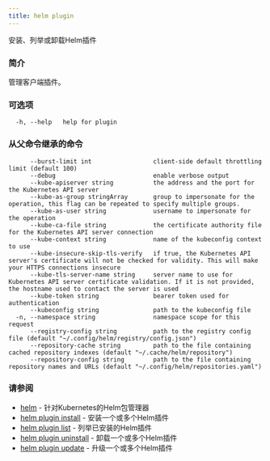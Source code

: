 ```yaml
---
title: helm plugin
---
```

安装、列举或卸载Helm插件

### 简介

管理客户端插件。

### 可选项

```shell
  -h, --help   help for plugin
```

### 从父命令继承的命令

```shell
      --burst-limit int                 client-side default throttling limit (default 100)
      --debug                           enable verbose output
      --kube-apiserver string           the address and the port for the Kubernetes API server
      --kube-as-group stringArray       group to impersonate for the operation, this flag can be repeated to specify multiple groups.
      --kube-as-user string             username to impersonate for the operation
      --kube-ca-file string             the certificate authority file for the Kubernetes API server connection
      --kube-context string             name of the kubeconfig context to use
      --kube-insecure-skip-tls-verify   if true, the Kubernetes API server's certificate will not be checked for validity. This will make your HTTPS connections insecure
      --kube-tls-server-name string     server name to use for Kubernetes API server certificate validation. If it is not provided, the hostname used to contact the server is used
      --kube-token string               bearer token used for authentication
      --kubeconfig string               path to the kubeconfig file
  -n, --namespace string                namespace scope for this request
      --registry-config string          path to the registry config file (default "~/.config/helm/registry/config.json")
      --repository-cache string         path to the file containing cached repository indexes (default "~/.cache/helm/repository")
      --repository-config string        path to the file containing repository names and URLs (default "~/.config/helm/repositories.yaml")
```

### 请参阅

- [helm](/helm/helm.md) - 针对Kubernetes的Helm包管理器
- [helm plugin install](/helm/helm_plugin_install.md) - 安装一个或多个Helm插件
- [helm plugin list](/helm/helm_plugin_list.md) - 列举已安装的Helm插件
- [helm plugin uninstall](/helm/helm_plugin_uninstall.md) - 卸载一个或多个Helm插件
- [helm plugin update](/helm/helm_plugin_update.md) - 升级一个或多个Helm插件
